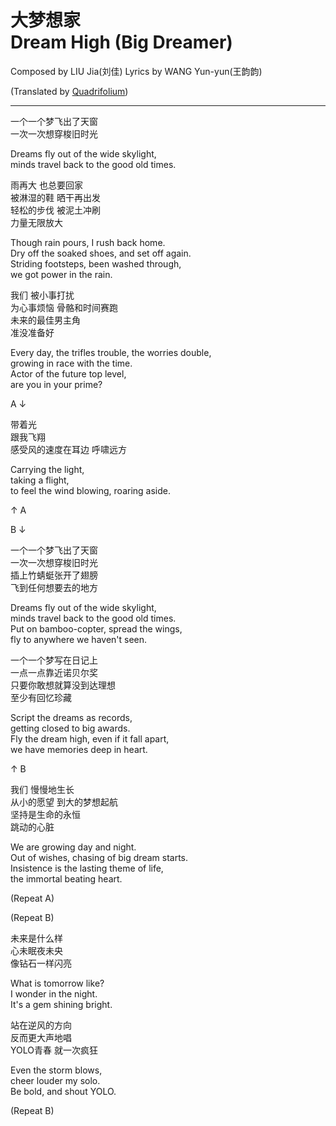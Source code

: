 # 大梦想家<br />Dream High (Big Dreamer)

Composed by LIU Jia(刘佳)
Lyrics by WANG Yun-yun(王韵韵)

(Translated by [Quadrifolium](http://weibo.com/u/5182556773/))

---

一个一个梦飞出了天窗  
一次一次想穿梭旧时光

Dreams fly out of the wide skylight,  
minds travel back to the good old times.

雨再大 也总要回家  
被淋湿的鞋 晒干再出发  
轻松的步伐 被泥土冲刷  
力量无限放大

Though rain pours, I rush back home.  
Dry off the soaked shoes, and set off again.  
Striding footsteps, been washed through,  
we got power in the rain.

我们 被小事打扰  
为心事烦恼 骨骼和时间赛跑  
未来的最佳男主角  
准没准备好

Every day, the trifles trouble, the worries double,  
growing in race with the time.  
Actor of the future top level,  
are you in your prime?

A ↓

带着光  
跟我飞翔  
感受风的速度在耳边 呼啸远方

Carrying the light,  
taking a flight,  
to feel the wind blowing, roaring aside.

↑ A

B ↓

一个一个梦飞出了天窗  
一次一次想穿梭旧时光  
插上竹蜻蜓张开了翅膀  
飞到任何想要去的地方

Dreams fly out of the wide skylight,  
minds travel back to the good old times.  
Put on bamboo-copter, spread the wings,  
fly to anywhere we haven't seen.

一个一个梦写在日记上  
一点一点靠近诺贝尔奖  
只要你敢想就算没到达理想  
至少有回忆珍藏

Script the dreams as records,  
getting closed to big awards.  
Fly the dream high, even if it fall apart,  
we have memories deep in heart.

↑ B

我们 慢慢地生长  
从小的愿望 到大的梦想起航  
坚持是生命的永恒  
跳动的心脏

We are growing day and night.  
Out of wishes, chasing of big dream starts.  
Insistence is the lasting theme of life,  
the immortal beating heart.

(Repeat A)

(Repeat B)

未来是什么样  
心未眠夜未央  
像钻石一样闪亮

What is tomorrow like?  
I wonder in the night.  
It's a gem shining bright.

站在逆风的方向  
反而更大声地唱  
YOLO青春 就一次疯狂

Even the storm blows,  
cheer louder my solo.  
Be bold, and shout YOLO.

(Repeat B)
